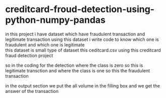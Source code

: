 # creditcard-froud-detection-using-python-numpy-pandas
in this project i have dataset which have fraudulent transaction and legitimate transaction using this dataset i write code to know which one is fraudulent and which one is legitimate   
this dataset is small type of dataset this ceditcard.csv using this creditcard fraud detection project

so in the coding for the detection where the class is zero so this is legitimate transction and where the class is one so this the fraudulent transaction

in the output section we put the all volume in the filling box and we get the answer of the transaction

